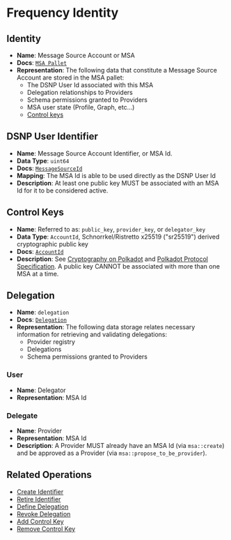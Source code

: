 # Frequency Identity

## Identity
- **Name**: Message Source Account or MSA
- **Docs**: [`MSA Pallet`](https://libertydsnp.github.io/frequency/pallet_msa/index.html)
- **Representation**:
The following data that constitute a Message Source Account are stored in the MSA pallet:
  * The DSNP User Id associated with this MSA
  * Delegation relationships to Providers
  * Schema permissions granted to Providers
  * MSA user state (Profile, Graph, etc...)
  * [Control keys](#control-keys)

## DSNP User Identifier
- **Name**: Message Source Account Identifier, or MSA Id.
- **Data Type**: `uint64`
- **Docs**: [`MessageSourceId`](https://libertydsnp.github.io/frequency/common_primitives/msa/type.MessageSourceId.html)
- **Mapping**: The MSA Id is able to be used directly as the DSNP User Id
- **Description**:
At least one public key MUST be associated with an MSA Id for it to be considered active.

## Control Keys
- **Name**: Referred to as: `public_key`, `provider_key`, or `delegator_key`
- **Data Type**: `AccountId`, Schnorrkel/Ristretto x25519 ("sr25519") derived cryptographic public key
- **Docs**: [`AccountId`](https://libertydsnp.github.io/frequency/common_primitives/node/type.AccountId.html)
- **Description**: See [Cryptography on Polkadot](https://wiki.polkadot.network/docs/learn-cryptography) and [Polkadot Protocol Specification](https://spec.polkadot.network/#defn-account-key).
A public key CANNOT be associated with more than one MSA at a time.

## Delegation
- **Name**: `delegation`
- **Docs**: [`Delegation`](https://libertydsnp.github.io/frequency/pallet_msa/types/struct.Delegation.html)
- **Representation**:
  The following data storage relates necessary information for retrieving and validating delegations:
    * Provider registry
    * Delegations
    * Schema permissions granted to Providers

### User
- **Name**: Delegator
- **Representation**: MSA Id

### Delegate
- **Name**: Provider
- **Representation**: MSA Id
- **Description**:
A Provider MUST already have an MSA Id (via `msa::create`) and be approved as a Provider (via `msa::propose_to_be_provider`).

## Related Operations
* [Create Identifier](Operations.md#create-identifier)
* [Retire Identifier](Operations.md#retire-identifier)
* [Define Delegation](Operations.md#define-delegation)
* [Revoke Delegation](Operations.md#revoke-delegation)
* [Add Control Key](Operations.md#add-control-key)
* [Remove Control Key](Operations.md#remove-control-key)

